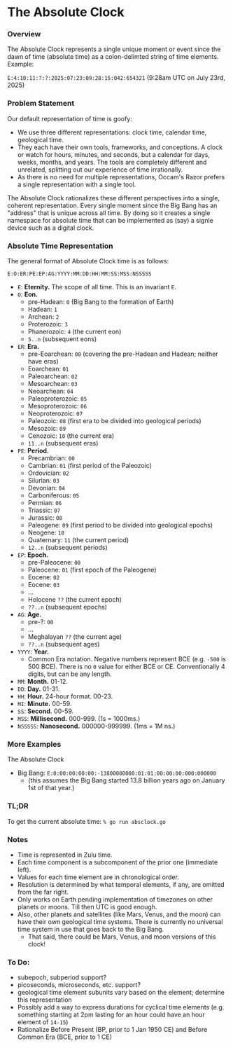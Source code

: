 # The Absolute Clock

### Overview
The Absolute Clock represents a single unique moment or event since the dawn of time (absolute time) as a colon-delimted string of time elements. Example:

`E:4:10:11:?:?:2025:07:23:09:28:15:042:654321` (9:28am UTC on July 23rd, 2025)


### Problem Statement

Our default representation of time is goofy:
* We use three different representations: clock time, calendar time, geological time.
* They each have their own tools, frameworks, and conceptions. A clock or watch for hours, minutes, and seconds, but a calendar for days, weeks, months, and years. The tools are completely different and unrelated, splitting out our experience of time irrationally.
* As there is no need for multiple representations, Occam's Razor prefers a single representation with a single tool.

The Absolute Clock rationalizes these different perspectives into a single, coherent representation. Every single moment since the Big Bang has an "address" that is unique across all time. By doing so it creates a single namespace for absolute time that can be implemented as (say) a signle device such as a digital clock.


### Absolute Time Representation

The general format of Absolute Clock time is as follows:

`E:O:ER:PE:EP:AG:YYYY:MM:DD:HH:MM:SS:MSS:NSSSSS`

* `E`: **Eternity.** The scope of all time. This is an invariant `E`.
* `O`: **Eon.**
    * pre-Hadean: `0` (Big Bang to the formation of Earth)
    * Hadean: `1`
    * Archean: `2`
    * Proterozoic: `3`
    * Phanerozoic: `4` (the current eon)
    * `5..n` (subsequent eons)
* `ER`: **Era.**
    * pre-Eoarchean: `00` (covering the pre-Hadean and Hadean; neither have eras)
    * Eoarchean: `01`
    * Paleoarchean: `02`
    * Mesoarchean: `03`
    * Neoarchean: `04`
    * Paleoproterozoic: `05`
    * Mesoproterozoic: `06`
    * Neoproterozoic: `07`
    * Paleozoic: `08` (first era to be divided into geological periods)
    * Mesozoic: `09`
    * Cenozoic: `10` (the current era)
    * `11..n` (subsequent eras)
* `PE`: **Period.**
    * Precambrian: `00` 
    * Cambrian: `01` (first period of the Paleozoic)
    * Ordovician: `02`
    * Silurian: `03`
    * Devonian: `04`
    * Carboniferous: `05` 
    * Permian:  `06`
    * Triassic: `07`
    * Jurassic: `08`
    * Paleogene: `09` (first period to be divided into geological epochs)
    * Neogene: `10`
    * Quaternary: `11` (the current period)
    * `12..n` (subsequent periods)
* `EP`: **Epoch.** 
    * pre-Paleocene: `00`
    * Paleocene: `01` (first epoch of the Paleogene)
    * Eocene: `02`
    * Eocene: `03`
    * ...
    * Holocene `??` (the current epoch)
    * `??..n` (subsequent epochs)
* `AG`: **Age.**
    * pre-?: `00`
    * ...
    * Meghalayan `??` (the current age)
    * `??..n` (subsequent ages)
* `YYYY`: **Year.**
    * Common Era notation. Negative numbers represent BCE (e.g. `-500` is 500 BCE). There is no `0` value for either BCE or CE. Conventionally 4 digits, but can be any length.
* `MM`: **Month.** 01-12.
* `DD`: **Day.** 01-31.
* `HH`: **Hour.** 24-hour format. 00-23.
* `MI`: **Minute.** 00-59.
* `SS`: **Second.** 00-59.
* `MSS`: **Millisecond.** 000-999. (1s = 1000ms.)
* `NSSSSS`: **Nanosecond.** 000000-999999. (1ms = 1M ns.)

### More Examples
The Absolute Clock 

* Big Bang: `E:0:00:00:00:00:-13800000000:01:01:00:00:00:000:000000`
    * (this assumes the Big Bang started 13.8 billion years ago on January 1st of that year.)


### TL;DR
To get the current absolute time: `% go run absclock.go`


### Notes
* Time is represented in Zulu time.
* Each time component is a subcomponent of the prior one (immediate left).
* Values for each time element are in chronological order.
* Resolution is determined by what temporal elements, if any, are omitted from the far right.
* Only works on Earth pending implementation of timezones on other planets or moons. Till then UTC is good enough.
* Also, other planets and satellites (like Mars, Venus, and the moon) can have their own geological time systems. There is currently no universal time system in use that goes back to the Big Bang.
    * That said, there could be Mars, Venus, and moon versions of this clock!

### To Do:
* subepoch, subperiod support? 
* picoseconds, microseconds, etc. support?
* geological time element subunits vary based on the element; determine this representation
* Possibly add a way to express durations for cyclical time elements (e.g. something starting at 2pm lasting for an hour could have an hour element of `14-15`)
* Rationalize Before Present (BP, prior to 1 Jan 1950 CE) and Before Common Era (BCE, prior to 1 CE)
